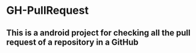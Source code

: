 # GH-PullRequest
## This is a android project for checking all the pull request of a repository in a GitHub
